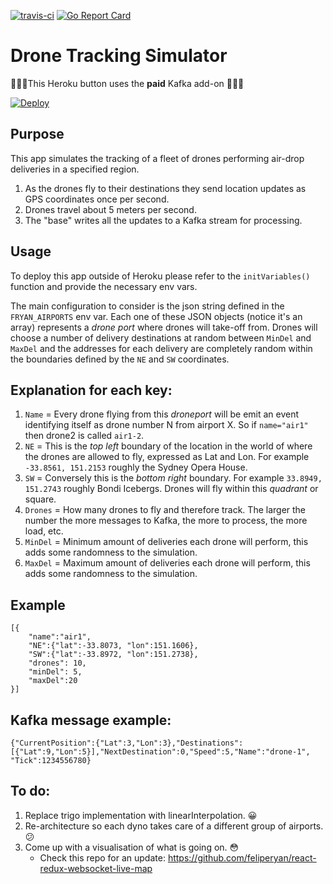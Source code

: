 [![travis-ci](https://travis-ci.org/feliperyan/drone-tracking-simulator.svg?branch=master)](https://travis-ci.org/feliperyan/drone-tracking-simulator)
[![Go Report Card](https://goreportcard.com/badge/github.com/feliperyan/drone-tracking-simulator)](https://goreportcard.com/report/github.com/feliperyan/drone-tracking-simulator)
# Drone Tracking Simulator

🚨🚨🚨This Heroku button uses the **paid** Kafka add-on 🚨🚨🚨

[![Deploy](https://www.herokucdn.com/deploy/button.svg)](https://heroku.com/deploy?template=https://github.com/feliperyan/drone-tracking-simulator)

## Purpose
This app simulates the tracking of a fleet of drones performing air-drop deliveries in a specified region. 

1. As the drones fly to their destinations they send location updates as GPS coordinates once per second.
2. Drones travel about 5 meters per second.
3. The "base" writes all the updates to a Kafka stream for processing.

## Usage
To deploy this app outside of Heroku please refer to the `initVariables()` function and provide the necessary env vars.

The main configuration to consider is the json string defined in the `FRYAN_AIRPORTS` env var. Each one of these JSON objects (notice it's an array) represents a _drone port_ where drones will take-off from. Drones will choose a number of delivery destinations at random between `MinDel` and `MaxDel` and the addresses for each delivery are completely random within the boundaries defined by the `NE` and `SW` coordinates.

## Explanation for each key:

1. `Name` = Every drone flying from this _droneport_ will be emit an event identifying itself as drone number N from airport X. So if `name="air1"` then drone2 is called `air1-2`.
2. `NE` = This is the _top left_ boundary of the location in the world of where the drones are allowed to fly, expressed as Lat and Lon. For example `-33.8561, 151.2153` roughly the Sydney Opera House.
3. `SW` = Conversely this is the _bottom right_ boundary. For example `33.8949, 151.2743` roughly Bondi Icebergs. Drones will fly within this _quadrant_ or square.
4. `Drones` = How many drones to fly and therefore track. The larger the number the more messages to Kafka, the more to process, the more load, etc.
5. `MinDel` = Minimum amount of deliveries each drone will perform, this adds some randomness to the simulation.
5. `MaxDel` = Maximum amount of deliveries each drone will perform, this adds some randomness to the simulation.

## Example

```
[{
    "name":"air1", 
    "NE":{"lat":-33.8073, "lon":151.1606},  
    "SW":{"lat":-33.8972, "lon":151.2738},
    "drones": 10,
    "minDel": 5,
    "maxDel":20
}]
```

## Kafka message example:
```
{"CurrentPosition":{"Lat":3,"Lon":3},"Destinations":[{"Lat":9,"Lon":5}],"NextDestination":0,"Speed":5,"Name":"drone-1", "Tick":1234556780}
```

## To do:
1. Replace trigo implementation with linearInterpolation. 😀
2. Re-architecture so each dyno takes care of a different group of airports. 😕
3. Come up with a visualisation of what is going on. 😳
    * Check this repo for an update: https://github.com/feliperyan/react-redux-websocket-live-map
